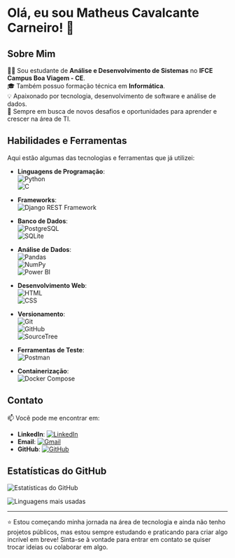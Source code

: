 # Olá, eu sou Matheus Cavalcante Carneiro! 👋

## Sobre Mim

👨‍💻 Sou estudante de **Análise e Desenvolvimento de Sistemas** no **IFCE Campus Boa Viagem - CE**.  
🎓 Também possuo formação técnica em **Informática**.  
💡 Apaixonado por tecnologia, desenvolvimento de software e análise de dados.  
🚀 Sempre em busca de novos desafios e oportunidades para aprender e crescer na área de TI.

## Habilidades e Ferramentas

Aqui estão algumas das tecnologias e ferramentas que já utilizei:

- **Linguagens de Programação**:  
  ![Python](https://img.shields.io/badge/Python-3776AB?style=for-the-badge&logo=python&logoColor=white)  
  ![C](https://img.shields.io/badge/C-00599C?style=for-the-badge&logo=c&logoColor=white)

- **Frameworks**:  
  ![Django REST Framework](https://img.shields.io/badge/Django%20REST%20Framework-092E20?style=for-the-badge&logo=django&logoColor=white)

- **Banco de Dados**:  
  ![PostgreSQL](https://img.shields.io/badge/PostgreSQL-316192?style=for-the-badge&logo=postgresql&logoColor=white)  
  ![SQLite](https://img.shields.io/badge/SQLite-07405E?style=for-the-badge&logo=sqlite&logoColor=white)

- **Análise de Dados**:  
  ![Pandas](https://img.shields.io/badge/Pandas-2C2D72?style=for-the-badge&logo=pandas&logoColor=white)  
  ![NumPy](https://img.shields.io/badge/NumPy-013243?style=for-the-badge&logo=numpy&logoColor=white)  
  ![Power BI](https://img.shields.io/badge/Power%20BI-F2C811?style=for-the-badge&logo=powerbi&logoColor=black)

- **Desenvolvimento Web**:  
  ![HTML](https://img.shields.io/badge/HTML5-E34F26?style=for-the-badge&logo=html5&logoColor=white)  
  ![CSS](https://img.shields.io/badge/CSS3-1572B6?style=for-the-badge&logo=css3&logoColor=white)

- **Versionamento**:  
  ![Git](https://img.shields.io/badge/Git-F05032?style=for-the-badge&logo=git&logoColor=white)  
  ![GitHub](https://img.shields.io/badge/GitHub-181717?style=for-the-badge&logo=github&logoColor=white)  
  ![SourceTree](https://img.shields.io/badge/SourceTree-0052CC?style=for-the-badge&logo=sourcetree&logoColor=white)

- **Ferramentas de Teste**:  
  ![Postman](https://img.shields.io/badge/Postman-FF6C37?style=for-the-badge&logo=postman&logoColor=white)

- **Containerização**:  
  ![Docker Compose](https://img.shields.io/badge/Docker%20Compose-2496ED?style=for-the-badge&logo=docker&logoColor=white)

## Contato

📫 Você pode me encontrar em:

- **LinkedIn**: [![LinkedIn](https://img.shields.io/badge/LinkedIn-0077B5?style=for-the-badge&logo=linkedin&logoColor=white)](https://www.linkedin.com/in/matheus-cavalcante-carneiro-443008308/)
- **Email**: [![Gmail](https://img.shields.io/badge/Gmail-D14836?style=for-the-badge&logo=gmail&logoColor=white)](mailto:matheusthayna082@gmail.com)
- **GitHub**: [![GitHub](https://img.shields.io/badge/GitHub-181717?style=for-the-badge&logo=github&logoColor=white)](https://github.com/MatheusCarneir0)

## Estatísticas do GitHub

![Estatísticas do GitHub](https://github-readme-stats.vercel.app/api?username=MatheusCarneir0&show_icons=true&theme=dark)

![Linguagens mais usadas](https://github-readme-stats.vercel.app/api/top-langs/?username=MatheusCarneir0&layout=compact&theme=dark)

---

⭐️ Estou começando minha jornada na área de tecnologia e ainda não tenho projetos públicos, mas estou sempre estudando e praticando para criar algo incrível em breve! Sinta-se à vontade para entrar em contato se quiser trocar ideias ou colaborar em algo.
